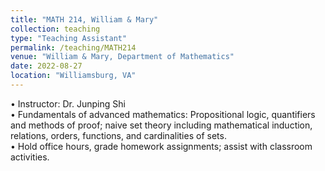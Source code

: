 ```yaml
---
title: "MATH 214, William & Mary"
collection: teaching
type: "Teaching Assistant"
permalink: /teaching/MATH214
venue: "William & Mary, Department of Mathematics"
date: 2022-08-27
location: "Williamsburg, VA"
---
```


• Instructor: Dr. Junping Shi \
• Fundamentals of advanced mathematics: Propositional logic, quantifiers and methods of proof; naive set theory including mathematical induction, relations, orders, functions, and cardinalities of sets. \
• Hold office hours, grade homework assignments; assist with classroom activities.
